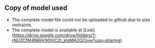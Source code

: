 ## Copy of model used

- The complete model file could not be uploaded to github due to size restraints.
- The complete model is available at [Link]{https://drive.google.com/drive/folders/1-rNUZCfM4NRHr90tVC2t_kIqMA2QOjvw?usp=sharing}